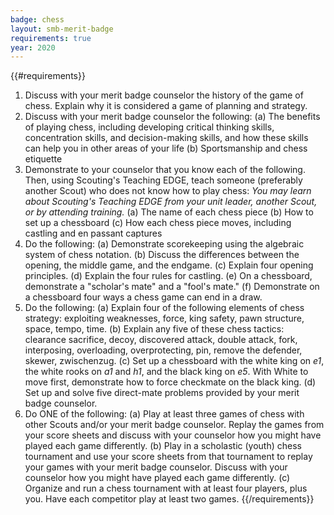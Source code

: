 ```yaml
---
badge: chess
layout: smb-merit-badge
requirements: true
year: 2020
---
```


{{#requirements}}
1. Discuss with your merit badge counselor the history of the game of chess. Explain why it is considered a game of planning and strategy.
2. Discuss with your merit badge counselor the following:
    (a) The benefits of playing chess, including developing critical thinking skills, concentration skills, and decision-making skills, and how these skills can help you in other areas of your life
    (b) Sportsmanship and chess etiquette
3. Demonstrate to your counselor that you know each of the following. Then, using Scouting's Teaching EDGE, teach someone (preferably another Scout) who does not know how to play chess:
    *You may learn about Scouting's Teaching EDGE from your unit leader, another Scout, or by attending training.*
    (a) The name of each chess piece
    (b) How to set up a chessboard
    (c) How each chess piece moves, including castling and en passant captures
4. Do the following:
    (a) Demonstrate scorekeeping using the algebraic system of chess notation.
    (b) Discuss the differences between the opening, the middle game, and the endgame.
    (c) Explain four opening principles.
    (d) Explain the four rules for castling.
    (e) On a chessboard, demonstrate a "scholar's mate" and a "fool's mate."
    (f) Demonstrate on a chessboard four ways a chess game can end in a draw.
5. Do the following:
    (a) Explain four of the following elements of chess strategy: exploiting weaknesses, force, king safety, pawn structure, space, tempo, time.
    (b) Explain any five of these chess tactics: clearance sacrifice, decoy, discovered attack, double attack, fork, interposing, overloading, overprotecting, pin, remove the defender, skewer, zwischenzug.
    (c) Set up a chessboard with the white king on *e1*, the white rooks on *a1* and *h1*, and the black king on *e5*. With White to move first, demonstrate how to force checkmate on the black king.
    (d) Set up and solve five direct-mate problems provided by your merit badge counselor.
6. Do ONE of the following:
    (a) Play at least three games of chess with other Scouts and/or your merit badge counselor. Replay the games from your score sheets and discuss with your counselor how you might have played each game differently.
    (b) Play in a scholastic (youth) chess tournament and use your score sheets from that tournament to replay your games with your merit badge counselor. Discuss with your counselor how you might have played each game differently.
    (c) Organize and run a chess tournament with at least four players, plus you. Have each competitor play at least two games.
{{/requirements}}
